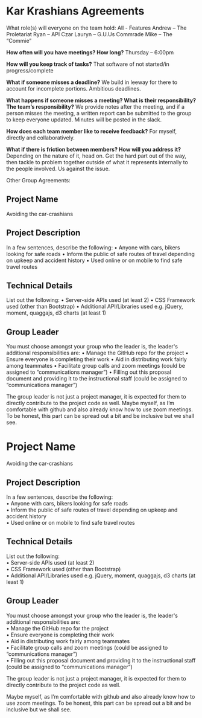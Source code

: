 # Kar Krashians Agreements

What role(s) will everyone on the team hold: 
All - Features
Andrew – The Proletariat
Ryan – API Czar
Lauryn – G.U.Us Commrade
Mike – The “Commie” 

**How often will you have meetings? How long?**
Thursday – 6:00pm

**How will you keep track of tasks?** 
That software of not started/in progress/complete

**What if someone misses a deadline?** 
We build in leeway for there to account for incomplete portions. Ambitious deadlines.

**What happens if someone misses a meeting?  What is their responsibility? The team’s responsibility?**
We provide notes after the meeting, and if a person misses the meeting, a written report can be submitted to the group to keep everyone updated. Minutes will be posted in the slack.

**How does each team member like to receive feedback?**
For myself, directly and collaboratively.

**What if there is friction between members?  How will you address it?** 
Depending on the nature of it, head on. Get the hard part out of the way, then tackle to problem together outside of what it represents internally to the people involved. Us against the issue.


Other Group Agreements:


## Project Name
Avoiding the car-crashians

## Project Description
In a few sentences, describe the following:
•	Anyone with cars, bikers looking for safe roads
•	Inform the public of safe routes of travel depending on upkeep and accident history
•	Used online or on mobile to find safe travel routes

## Technical Details
List out the following:
•	Server-side APIs used (at least 2)
•	CSS Framework used (other than Bootstrap)
•	Additional API/Libraries used e.g. jQuery, moment, quaggajs, d3 charts (at least 1)

## Group Leader
You must choose amongst your group who the leader is, the leader's additional responsibilities are:
•	Manage the GitHub repo for the project
•	Ensure everyone is completing their work
•	Aid in distributing work fairly among teammates
•	Facilitate group calls and zoom meetings (could be assigned to “communications manager”)
•	Filling out this proposal document and providing it to the instructional staff  (could be assigned to “communications manager”)

The group leader is not just a project manager, it is expected for them to directly contribute to the project code as well.
Maybe myself, as I’m comfortable with github and also already know how to use zoom meetings. To be honest, this part can be spread out a bit and be inclusive but we shall see.

# Project Name
Avoiding the car-crashians

## Project Description
In a few sentences, describe the following:  
•	Anyone with cars, bikers looking for safe roads  
•	Inform the public of safe routes of travel depending on upkeep and accident history  
•	Used online or on mobile to find safe travel routes  

## Technical Details
List out the following:  
•	Server-side APIs used (at least 2)  
•	CSS Framework used (other than Bootstrap)  
•	Additional API/Libraries used e.g. jQuery, moment, quaggajs, d3 charts (at least 1)  

## Group Leader
You must choose amongst your group who the leader is, the leader's additional responsibilities are:  
•	Manage the GitHub repo for the project  
•	Ensure everyone is completing their work  
•	Aid in distributing work fairly among teammates  
•	Facilitate group calls and zoom meetings (could be assigned to “communications manager”)  
•	Filling out this proposal document and providing it to the instructional staff  (could be assigned to “communications manager”)  

The group leader is not just a project manager, it is expected for them to directly contribute to the project code as well.  

Maybe myself, as I’m comfortable with github and also already know how to use zoom meetings. To be honest, this part can be spread out a bit and be inclusive but we shall see.  
